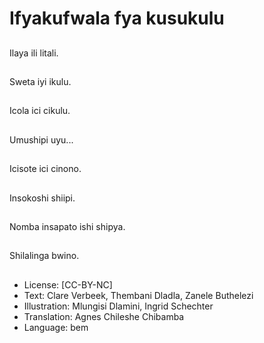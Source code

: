 # Ifyakufwala fya kusukulu

##
Ilaya ili litali.

##
Sweta iyi ikulu.

##
Icola ici cikulu.

##
Umushipi uyu...

##
Icisote ici cinono.

##
Insokoshi shiipi.

##
Nomba insapato ishi shipya.

##
Shilalinga bwino.

##
* License: [CC-BY-NC]
* Text: Clare Verbeek, Thembani Dladla, Zanele Buthelezi
* Illustration: Mlungisi Dlamini, Ingrid Schechter
* Translation: Agnes Chileshe Chibamba
* Language: bem
